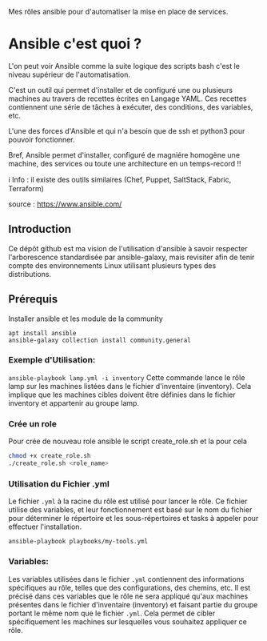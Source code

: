 Mes rôles ansible pour d'automatiser la mise en place de services.

# Ansible c'est quoi ?

L'on peut voir Ansible comme la suite logique des scripts bash c'est le niveau supérieur de l'automatisation.

C'est un outil qui permet d'installer et de configuré une ou plusieurs machines au travers de recettes écrites en Langage YAML. Ces recettes contiennent une série de tâches à exécuter, des conditions, des variables, etc.

L'une des forces d'Ansible et qui n'a besoin que de ssh et python3 pour pouvoir fonctionner.

Bref, Ansible permet d'installer, configuré de magniére homogène une machine, des services ou toute une architecture en un temps-record !!

ℹ Info : il existe des outils similaires (Chef, Puppet, SaltStack, Fabric, Terraform)

source : https://www.ansible.com/


## Introduction
Ce dépôt github est ma vision de l'utilisation d'ansible à savoir respecter l'arborescence standardisée par ansible-galaxy, mais revisiter afin de tenir compte des environnements Linux utilisant plusieurs types des distributions.

## Prérequis
Installer ansible et les module de la community
```
apt install ansible
ansible-galaxy collection install community.general
```

### Exemple d'Utilisation:
`ansible-playbook lamp.yml -i inventory`
Cette commande lance le rôle lamp sur les machines listées dans le fichier d'inventaire (inventory). Cela implique que les machines cibles doivent être définies dans le fichier inventory et appartenir au groupe lamp.

### Crée un role
Pour crée de nouveau role ansible le script create_role.sh et la pour cela
```bash
chmod +x create_role.sh
./create_role.sh <role_name>
```


### Utilisation du Fichier .yml
Le fichier `.yml` à la racine du rôle est utilisé pour lancer le rôle. Ce fichier utilise des variables, et leur fonctionnement est basé sur le nom du fichier pour déterminer le répertoire et les sous-répertoires et tasks à appeler pour effectuer l'installation.
```
ansible-playbook playbooks/my-tools.yml
```

### Variables:
Les variables utilisées dans le fichier `.yml` contiennent des informations spécifiques au rôle, telles que des configurations, des chemins, etc. Il est précisé dans ces variables que le rôle ne sera appliqué qu'aux machines présentes dans le fichier d'inventaire (inventory) et faisant partie du groupe portant le même nom que le fichier `.yml`. Cela permet de cibler spécifiquement les machines sur lesquelles vous souhaitez appliquer ce rôle.
